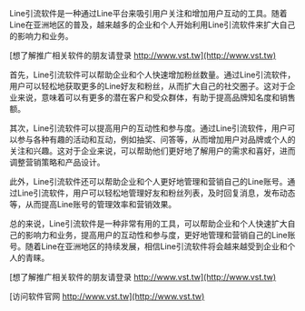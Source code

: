 Line引流软件是一种通过Line平台来吸引用户关注和增加用户互动的工具。随着Line在亚洲地区的普及，越来越多的企业和个人开始利用Line引流软件来扩大自己的影响力和业务。

[想了解推广相关软件的朋友请登录 http://www.vst.tw](http://www.vst.tw)

首先，Line引流软件可以帮助企业和个人快速增加粉丝数量。通过Line引流软件，用户可以轻松地获取更多的Line好友和粉丝，从而扩大自己的社交圈子。这对于企业来说，意味着可以有更多的潜在客户和受众群体，有助于提高品牌知名度和销售额。

其次，Line引流软件可以提高用户的互动性和参与度。通过Line引流软件，用户可以参与各种有趣的活动和互动，例如抽奖、问答等，从而增加用户对品牌或个人的关注和兴趣。这对于企业来说，可以帮助他们更好地了解用户的需求和喜好，进而调整营销策略和产品设计。

此外，Line引流软件还可以帮助企业和个人更好地管理和营销自己的Line账号。通过Line引流软件，用户可以轻松地管理好友和粉丝列表，及时回复消息，发布动态等，从而提高Line账号的管理效率和营销效果。

总的来说，Line引流软件是一种非常有用的工具，可以帮助企业和个人快速扩大自己的影响力和业务，提高用户的互动性和参与度，更好地管理和营销自己的Line账号。随着Line在亚洲地区的持续发展，相信Line引流软件将会越来越受到企业和个人的青睐。

[想了解推广相关软件的朋友请登录 http://www.vst.tw](http://www.vst.tw)


[访问软件官网 http://www.vst.tw](http://www.vst.tw)
